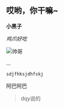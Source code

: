 ## 哎哟，你干嘛~

**小黑子**

*鸡爪好吃*

![帅哥](https://img1.baidu.com/it/u=723049226,2259679546&fm=253&fmt=auto&app=138&f=JPEG?w=500&h=643https://i2.hdslb.com/bfs/archive/8a67506e141ab7fc7a982797f08e9b9de5e1f17b.jpg)


…
```
sdjfhksjdhfskj
```

阿巴阿巴
> dqy说的
